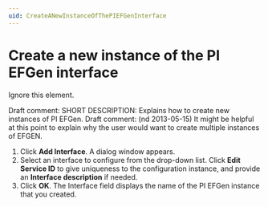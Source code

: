 ```yaml
---
uid: CreateANewInstanceOfThePIEFGenInterface
---
```


# Create a new instance of the PI EFGen interface

Ignore this element.

Draft comment: SHORT DESCRIPTION: Explains how to create new instances of PI EFGen.
Draft comment: (nd 2013-05-15) It might be helpful at this point to explain why the user would want to create multiple instances of EFGEN.

1. 	Click **Add Interface**. A dialog window appears.
2. 	Select an interface to configure from the drop-down list. Click **Edit Service ID** to give uniqueness to the configuration instance, and provide an **Interface description** if needed.
3. 	Click **OK**. The Interface field displays the name of the PI EFGen instance that you created.
